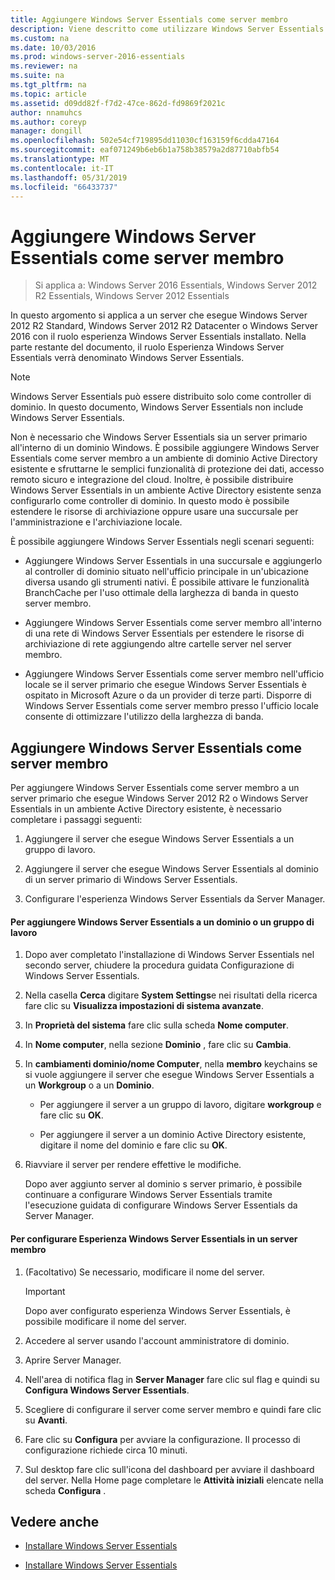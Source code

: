 ```yaml
---
title: Aggiungere Windows Server Essentials come server membro
description: Viene descritto come utilizzare Windows Server Essentials
ms.custom: na
ms.date: 10/03/2016
ms.prod: windows-server-2016-essentials
ms.reviewer: na
ms.suite: na
ms.tgt_pltfrm: na
ms.topic: article
ms.assetid: d09dd82f-f7d2-47ce-862d-fd9869f2021c
author: nnamuhcs
ms.author: coreyp
manager: dongill
ms.openlocfilehash: 502e54cf719895dd11030cf163159f6cdda47164
ms.sourcegitcommit: eaf071249b6eb6b1a758b38579a2d87710abfb54
ms.translationtype: MT
ms.contentlocale: it-IT
ms.lasthandoff: 05/31/2019
ms.locfileid: "66433737"
---
```

# <a name="add-windows-server-essentials-as-a-member-server"></a>Aggiungere Windows Server Essentials come server membro

>Si applica a: Windows Server 2016 Essentials, Windows Server 2012 R2 Essentials, Windows Server 2012 Essentials

In questo argomento si applica a un server che esegue Windows Server 2012 R2 Standard, Windows Server 2012 R2 Datacenter o Windows Server 2016 con il ruolo esperienza Windows Server Essentials installato. Nella parte restante del documento, il ruolo Esperienza Windows Server Essentials verrà denominato Windows Server Essentials.  
  
> [!NOTE]
>   Windows Server Essentials può essere distribuito solo come controller di dominio. In questo documento, Windows Server Essentials non include Windows Server Essentials.  
  
 Non è necessario che Windows Server Essentials sia un server primario all'interno di un dominio Windows. È possibile aggiungere Windows Server Essentials come server membro a un ambiente di dominio Active Directory esistente e sfruttarne le semplici funzionalità di protezione dei dati, accesso remoto sicuro e integrazione del cloud. Inoltre, è possibile distribuire Windows Server Essentials in un ambiente Active Directory esistente senza configurarlo come controller di dominio. In questo modo è possibile estendere le risorse di archiviazione oppure usare una succursale per l'amministrazione e l'archiviazione locale.  
  
 È possibile aggiungere Windows Server Essentials negli scenari seguenti:  
  
-   Aggiungere Windows Server Essentials in una succursale e aggiungerlo al controller di dominio situato nell'ufficio principale in un'ubicazione diversa usando gli strumenti nativi. È possibile attivare le funzionalità BranchCache per l'uso ottimale della larghezza di banda in questo server membro.  
  
-   Aggiungere Windows Server Essentials come server membro all'interno di una rete di Windows Server Essentials per estendere le risorse di archiviazione di rete aggiungendo altre cartelle server nel server membro.  
  
-   Aggiungere Windows Server Essentials come server membro nell'ufficio locale se il server primario che esegue Windows Server Essentials è ospitato in Microsoft Azure o da un provider di terze parti. Disporre di Windows Server Essentials come server membro presso l'ufficio locale consente di ottimizzare l'utilizzo della larghezza di banda.  
  
## <a name="adding-windows-server-essentials-as-a-member-server"></a>Aggiungere Windows Server Essentials come server membro  
 Per aggiungere Windows Server Essentials come server membro a un server primario che esegue Windows Server 2012 R2 o Windows Server Essentials in un ambiente Active Directory esistente, è necessario completare i passaggi seguenti:  
  
1.  Aggiungere il server che esegue Windows Server Essentials a un gruppo di lavoro.  
  
2.  Aggiungere il server che esegue Windows Server Essentials al dominio di un server primario di Windows Server Essentials.  
  
3.  Configurare l'esperienza Windows Server Essentials da Server Manager.  
  
#### <a name="to-join-windows-server-essentials-to-a-workgroup-or-domain"></a>Per aggiungere Windows Server Essentials a un dominio o un gruppo di lavoro  
  
1. Dopo aver completato l'installazione di Windows Server Essentials nel secondo server, chiudere la procedura guidata Configurazione di Windows Server Essentials.  
  
2. Nella casella **Cerca** digitare **System Settings**e nei risultati della ricerca fare clic su **Visualizza impostazioni di sistema avanzate**.  
  
3. In **Proprietà del sistema** fare clic sulla scheda **Nome computer**.  
  
4. In **Nome computer**, nella sezione **Dominio** , fare clic su **Cambia**.  
  
5. In **cambiamenti dominio/nome Computer**, nella **membro** keychains se si vuole aggiungere il server che esegue Windows Server Essentials a un **Workgroup** o a un **Dominio**.  
  
   -   Per aggiungere il server a un gruppo di lavoro, digitare **workgroup** e fare clic su **OK**.  
  
   -   Per aggiungere il server a un dominio Active Directory esistente, digitare il nome del dominio e fare clic su **OK**.  
  
6. Riavviare il server per rendere effettive le modifiche.  
  
   Dopo aver aggiunto server al dominio s server primario, è possibile continuare a configurare Windows Server Essentials tramite l'esecuzione guidata di configurare Windows Server Essentials da Server Manager.  
  
#### <a name="to-configure-windows-server-essentials-experience-on-a-member-server"></a>Per configurare Esperienza Windows Server Essentials in un server membro  
  
1.  (Facoltativo) Se necessario, modificare il nome del server.  
  
    > [!IMPORTANT]
    >  Dopo aver configurato esperienza Windows Server Essentials, è possibile modificare il nome del server.  
  
2.  Accedere al server usando l'account amministratore di dominio.  
  
3.  Aprire Server Manager.  
  
4.  Nell'area di notifica flag in **Server Manager** fare clic sul flag e quindi su **Configura Windows Server Essentials**.  
  
5.  Scegliere di configurare il server come server membro e quindi fare clic su **Avanti**.  
  
6.  Fare clic su **Configura** per avviare la configurazione. Il processo di configurazione richiede circa 10 minuti.  
  
7.  Sul desktop fare clic sull'icona del dashboard per avviare il dashboard del server. Nella Home page completare le **Attività iniziali** elencate nella scheda **Configura** .  
  
## <a name="see-also"></a>Vedere anche  
  

-   [Installare Windows Server Essentials](Install-Windows-Server-Essentials.md)

-   [Installare Windows Server Essentials](../install/Install-Windows-Server-Essentials.md)

